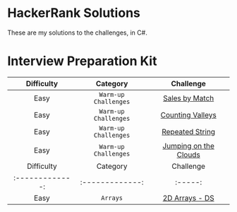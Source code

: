 # HackerRank Solutions
These are my solutions to the challenges, in C#.

# Interview Preparation Kit
| Difficulty | Category | Challenge |
| :-------------: | :-------------: | :-----: |
| Easy | `Warm-up Challenges` | [Sales by Match](https://github.com/EAX94/HackerRank-Solutions/blob/main/Interview%20Preparation%20Kit/Warm-up%20Challenges/Sales%20by%20Match/Solution.cs) |
| Easy | `Warm-up Challenges` | [Counting Valleys](https://github.com/EAX94/HackerRank-Solutions/blob/main/Interview%20Preparation%20Kit/Warm-up%20Challenges/Counting%20Valleys/Solution.cs) |
| Easy | `Warm-up Challenges` | [Repeated String](https://github.com/EAX94/HackerRank-Solutions/blob/main/Interview%20Preparation%20Kit/Warm-up%20Challenges/Repeated%20String/Solution.cs) |
| Easy | `Warm-up Challenges` | [Jumping on the Clouds](https://github.com/EAX94/HackerRank-Solutions/blob/main/Interview%20Preparation%20Kit/Warm-up%20Challenges/Jumping%20on%20the%20Clouds/Solution.cs) |
| Difficulty | Category | Challenge |
| :-------------: | :-------------: | :-----: |
| Easy | `Arrays` | [2D Arrays - DS](https://github.com/EAX94/HackerRank-Solutions/blob/main/Interview%20Preparation%20Kit/Arrays/2D%20Arrays%20-%20DS/Solution.cs) |

